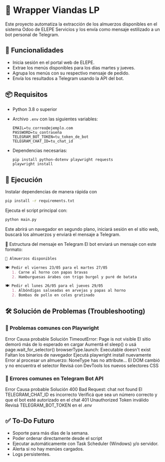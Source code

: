 # 🥗 Wrapper Viandas LP

Este proyecto automatiza la extracción de los almuerzos disponibles en el sistema Odoo de ELEPE Servicios y los envía como mensaje estilizado a un bot personal de Telegram.

## 🚀 Funcionalidades

- Inicia sesión en el portal web de ELEPE.
- Extrae los menús disponibles para los días martes y jueves.
- Agrupa los menús con su respectivo mensaje de pedido.
- Envía los resultados a Telegram usando la API del bot.

## 📦 Requisitos

- Python 3.8 o superior
- Archivo `.env` con las siguientes variables:
  ```env
  EMAIL=tu_correo@ejemplo.com
  PASSWORD=tu_contraseña
  TELEGRAM_BOT_TOKEN=tu_token_de_bot
  TELEGRAM_CHAT_ID=tu_chat_id
  ```
  
- Dependencias necesarias:
  ```bash
  pip install python-dotenv playwright requests
  playwright install
  ```
  
## 🧪 Ejecución
Instalar dependencias de manera rápida con

  ```bash
  pip install -r requirements.txt
  ```

Ejecuta el script principal con:

  ```bash
  python main.py
  ```
  Este abrirá un navegador en segundo plano, iniciará sesión en el sitio web, buscará los almuerzos y enviará el mensaje a Telegram.
  
📄 Estructura del mensaje en Telegram
El bot enviará un mensaje con este formato:

```markdown
📅 Almuerzos disponibles

🍽️ Pedir el viernes 23/05 para el martes 27/05
   1. Carne al horno con papas bravas
   2. Hamburguesas árabes con trigo burgol y puré de batata

🍽️ Pedir el lunes 26/05 para el jueves 29/05
   1. Albóndigas salseadas en arvejas y papas al horno
   2. Bombas de pollo en coles gratinado
```

## 🛠 Solución de Problemas (Troubleshooting)
### 🧪 Problemas comunes con Playwright
Error	Causa probable	Solución
TimeoutError: Page is not visible	El sitio demoró más de lo esperado en cargar	Aumentá el sleep() o usá page.wait_for_selector()
browserType.launch: Executable doesn't exist	Faltan los binarios de navegador	Ejecutá playwright install nuevamente
Error al procesar un almuerzo: NoneType has no attribute...	El DOM cambió y no encuentra el selector	Revisá con DevTools los nuevos selectores CSS

### 🤖 Errores comunes en Telegram Bot API
Error	Causa probable	Solución
400 Bad Request: chat not found	El TELEGRAM_CHAT_ID es incorrecto	Verificá que sea un número correcto y que el bot esté autorizado en el chat
401 Unauthorized	Token inválido	Revisá TELEGRAM_BOT_TOKEN en el .env

## ✅ To-Do Futuro
- Soporte para más días de la semana.
- Poder ordenar directamente desde el script
- Ejecutar automáticamente con Task Scheduler (Windows) y/o servidor.
- Alerta si no hay menúes cargados.
- Logs persistentes.
